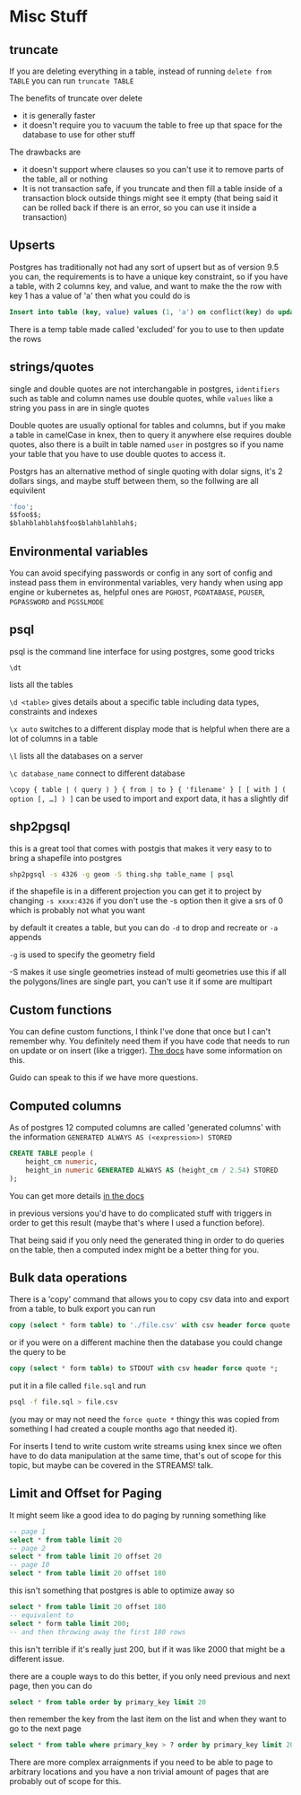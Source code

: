 # Misc Stuff

## truncate

If you are deleting everything in a table, instead of running `delete from TABLE` you can run `truncate TABLE`

The benefits of truncate over delete
- it is generally faster
- it doesn't require you to vacuum the table to free up that space for the database to use for other stuff

The drawbacks are
- it doesn't support where clauses so you can't use it to remove parts of the table, all or nothing
- It is not transaction safe, if you truncate and then fill a table inside of a transaction block outside things might see it empty (that being said it can be rolled back if there is an error, so you can use it inside a transaction)

## Upserts

Postgres has traditionally not had any sort of upsert but as of version 9.5 you can, the requirements is to have a unique key constraint, so if you have a table, with 2 columns key, and value, and want to make the the row with  key 1 has a value of 'a' then what you could do is

```sql
Insert into table (key, value) values (1, 'a') on conflict(key) do update set value = excluded.value;
```

There is a temp table made called 'excluded' for you to use to then update the rows

## strings/quotes

single and double quotes are not interchangable in postgres, `identifiers` such as table and column names use double quotes, while `values` like  a string you pass in are in single quotes

Double quotes are usually optional for tables and columns, but if you make a table in camelCase in knex, then to query it anywhere else requires double quotes, also there is a built in table named `user`
 in postgres so if you name your table that you have to use double quotes to access it.

Postgrs has an alternative method of single quoting with dolar signs, it's 2 dollars sings, and maybe stuff between them, so the follwing are all equivilent

```sql
'foo';
$$foo$$;
$blahblahblah$foo$blahblahblah$;
```

## Environmental variables

You can avoid specifying passwords or config in any sort of config and instead pass them in environmental variables, very handy when using app engine or kubernetes as, helpful ones are `PGHOST`, `PGDATABASE`, `PGUSER`, `PGPASSWORD` and `PGSSLMODE`

## psql

psql is the command line interface for using postgres, some good tricks

`\dt`

lists all the tables

`\d <table>` gives details about a specific table including data types, constraints and indexes

`\x auto` switches to a different display mode that is helpful when there are a lot of columns in a table

`\l` lists all the databases on a server

`\c database_name` connect to different database

`\copy { table | ( query ) } { from | to } { 'filename' } [ [ with ] ( option [, …] ) ]` can be used to import and export data, it has a slightly dif

## shp2pgsql

this is a great tool that comes with postgis that makes it very easy to to bring a shapefile into postgres

```bash
shp2pgsql -s 4326 -g geom -S thing.shp table_name | psql
```

if the shapefile is in a different projection you can get it to project by changing `-s xxxx:4326` if you don't use the -s option then it give a srs of 0 which is probably not what you want

by default it creates a table, but you can do `-d` to drop and recreate or `-a` appends

`-g` is used to specify the geometry field

-S makes it use single geometries instead of multi geometries use this if all the polygons/lines are single part, you can't use it if some are multipart

## Custom functions
You can define custom functions, I think I've done that once but I can't remember why. You definitely need them if you have code that needs to run on update or on insert (like a trigger).  [The docs](https://www.postgresql.org/docs/12/sql-createfunction.html) have some information on this.

Guido can speak to this if we have more questions.

## Computed columns

As of postgres 12 computed columns are called 'generated columns' with the information `GENERATED ALWAYS AS (<expression>) STORED`

```sql
CREATE TABLE people (
    height_cm numeric,
    height_in numeric GENERATED ALWAYS AS (height_cm / 2.54) STORED
);
```

You can get more details [in the docs](https://www.postgresql.org/docs/12/ddl-generated-columns.html)

in previous versions you'd have to do complicated stuff with triggers in order to get this result (maybe that's where I used a function before).

That being said if you only need the generated thing in order to do queries on the table, then a computed index might be a better thing for you.

## Bulk data operations

There is a 'copy' command that allows you to copy csv data into and export from a table, to bulk export you can run

```sql
copy (select * form table) to './file.csv' with csv header force quote *;
```
or if you were on a different machine then the database you could change the query to be

```sql
copy (select * form table) to STDOUT with csv header force quote *;
```

put it in a file called `file.sql` and run

```bash
psql -f file.sql > file.csv
```

(you may or may not need the `force quote *` thingy this was copied from something I had created a couple months ago that needed it).

For inserts I tend to write custom write streams using knex since we often have to do data manipulation at the same time, that's out of scope for this topic, but maybe can be covered in the STREAMS! talk.

## Limit and Offset for Paging

It might seem like a good idea to do paging by running something like


```sql
-- page 1
select * from table limit 20
-- page 2
select * from table limit 20 offset 20
-- page 10
select * from table limit 20 offset 180
```

this isn't something that postgres is able to optimize away so

```sql
select * from table limit 20 offset 180
-- equivalent to
select * form table limit 200;
-- and then throwing away the first 180 rows
```
this isn't terrible if it's really just 200, but if it was like 2000 that might be a different issue.

there are a couple ways to do this better, if you only need previous and next page, then you can do

```sql
select * from table order by primary_key limit 20
```

then remember the key from the last item on the list and when they want to go to the next page

```sql
select * from table where primary_key > ? order by primary_key limit 20
```

There are more complex arraignments if you need to be able to page to arbitrary locations and you have a non trivial amount of pages that are probably out of scope for this.
